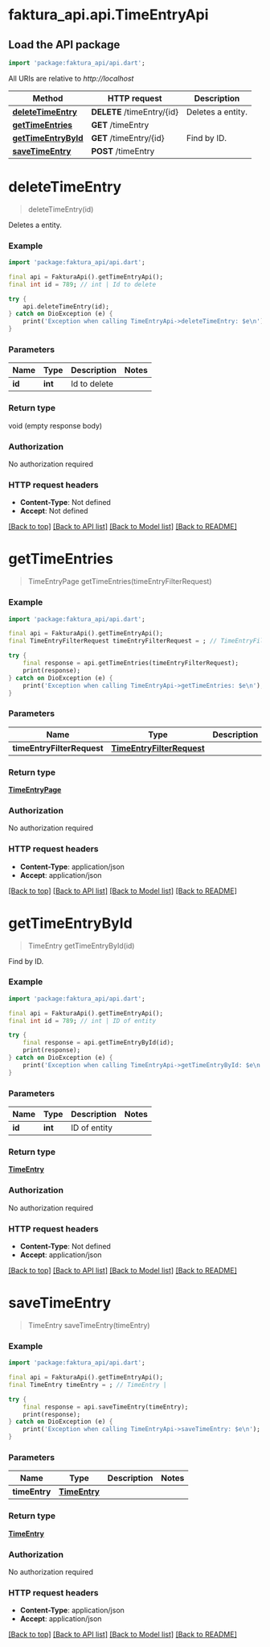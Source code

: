 # faktura_api.api.TimeEntryApi

## Load the API package
```dart
import 'package:faktura_api/api.dart';
```

All URIs are relative to *http://localhost*

Method | HTTP request | Description
------------- | ------------- | -------------
[**deleteTimeEntry**](TimeEntryApi.md#deletetimeentry) | **DELETE** /timeEntry/{id} | Deletes a entity.
[**getTimeEntries**](TimeEntryApi.md#gettimeentries) | **GET** /timeEntry | 
[**getTimeEntryById**](TimeEntryApi.md#gettimeentrybyid) | **GET** /timeEntry/{id} | Find by ID.
[**saveTimeEntry**](TimeEntryApi.md#savetimeentry) | **POST** /timeEntry | 


# **deleteTimeEntry**
> deleteTimeEntry(id)

Deletes a entity.

### Example
```dart
import 'package:faktura_api/api.dart';

final api = FakturaApi().getTimeEntryApi();
final int id = 789; // int | Id to delete

try {
    api.deleteTimeEntry(id);
} catch on DioException (e) {
    print('Exception when calling TimeEntryApi->deleteTimeEntry: $e\n');
}
```

### Parameters

Name | Type | Description  | Notes
------------- | ------------- | ------------- | -------------
 **id** | **int**| Id to delete | 

### Return type

void (empty response body)

### Authorization

No authorization required

### HTTP request headers

 - **Content-Type**: Not defined
 - **Accept**: Not defined

[[Back to top]](#) [[Back to API list]](../README.md#documentation-for-api-endpoints) [[Back to Model list]](../README.md#documentation-for-models) [[Back to README]](../README.md)

# **getTimeEntries**
> TimeEntryPage getTimeEntries(timeEntryFilterRequest)



### Example
```dart
import 'package:faktura_api/api.dart';

final api = FakturaApi().getTimeEntryApi();
final TimeEntryFilterRequest timeEntryFilterRequest = ; // TimeEntryFilterRequest | 

try {
    final response = api.getTimeEntries(timeEntryFilterRequest);
    print(response);
} catch on DioException (e) {
    print('Exception when calling TimeEntryApi->getTimeEntries: $e\n');
}
```

### Parameters

Name | Type | Description  | Notes
------------- | ------------- | ------------- | -------------
 **timeEntryFilterRequest** | [**TimeEntryFilterRequest**](TimeEntryFilterRequest.md)|  | [optional] 

### Return type

[**TimeEntryPage**](TimeEntryPage.md)

### Authorization

No authorization required

### HTTP request headers

 - **Content-Type**: application/json
 - **Accept**: application/json

[[Back to top]](#) [[Back to API list]](../README.md#documentation-for-api-endpoints) [[Back to Model list]](../README.md#documentation-for-models) [[Back to README]](../README.md)

# **getTimeEntryById**
> TimeEntry getTimeEntryById(id)

Find by ID.

### Example
```dart
import 'package:faktura_api/api.dart';

final api = FakturaApi().getTimeEntryApi();
final int id = 789; // int | ID of entity

try {
    final response = api.getTimeEntryById(id);
    print(response);
} catch on DioException (e) {
    print('Exception when calling TimeEntryApi->getTimeEntryById: $e\n');
}
```

### Parameters

Name | Type | Description  | Notes
------------- | ------------- | ------------- | -------------
 **id** | **int**| ID of entity | 

### Return type

[**TimeEntry**](TimeEntry.md)

### Authorization

No authorization required

### HTTP request headers

 - **Content-Type**: Not defined
 - **Accept**: application/json

[[Back to top]](#) [[Back to API list]](../README.md#documentation-for-api-endpoints) [[Back to Model list]](../README.md#documentation-for-models) [[Back to README]](../README.md)

# **saveTimeEntry**
> TimeEntry saveTimeEntry(timeEntry)



### Example
```dart
import 'package:faktura_api/api.dart';

final api = FakturaApi().getTimeEntryApi();
final TimeEntry timeEntry = ; // TimeEntry | 

try {
    final response = api.saveTimeEntry(timeEntry);
    print(response);
} catch on DioException (e) {
    print('Exception when calling TimeEntryApi->saveTimeEntry: $e\n');
}
```

### Parameters

Name | Type | Description  | Notes
------------- | ------------- | ------------- | -------------
 **timeEntry** | [**TimeEntry**](TimeEntry.md)|  | 

### Return type

[**TimeEntry**](TimeEntry.md)

### Authorization

No authorization required

### HTTP request headers

 - **Content-Type**: application/json
 - **Accept**: application/json

[[Back to top]](#) [[Back to API list]](../README.md#documentation-for-api-endpoints) [[Back to Model list]](../README.md#documentation-for-models) [[Back to README]](../README.md)

